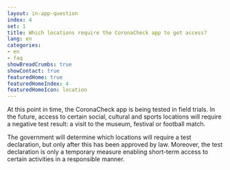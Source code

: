 ```yaml
---
layout: in-app-question
index: 4
set: 1
title: Which locations require the CoronaCheck app to get access?
lang: en
categories:
- en
- faq
showBreadCrumbs: true
showContact: true
featuredHome: true
featuredHomeIndex: 4
featuredHomeIcon: location
---
```

At this point in time, the CoronaCheck app is being tested in field trials. In the future, access to certain social, cultural and sports locations will require a negative test result: a visit to the museum, festival or football match.

The government will determine which locations will require a test declaration, but only after this has been approved by law. Moreover, the test declaration is only a temporary measure enabling short-term access to certain activities in a responsible manner.  
